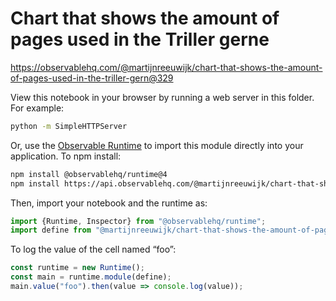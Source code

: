 # Chart that shows the amount of pages used in the Triller gerne

https://observablehq.com/@martijnreeuwijk/chart-that-shows-the-amount-of-pages-used-in-the-triller-gern@329

View this notebook in your browser by running a web server in this folder. For
example:

~~~sh
python -m SimpleHTTPServer
~~~

Or, use the [Observable Runtime](https://github.com/observablehq/runtime) to
import this module directly into your application. To npm install:

~~~sh
npm install @observablehq/runtime@4
npm install https://api.observablehq.com/@martijnreeuwijk/chart-that-shows-the-amount-of-pages-used-in-the-triller-gern.tgz?v=3
~~~

Then, import your notebook and the runtime as:

~~~js
import {Runtime, Inspector} from "@observablehq/runtime";
import define from "@martijnreeuwijk/chart-that-shows-the-amount-of-pages-used-in-the-triller-gern";
~~~

To log the value of the cell named “foo”:

~~~js
const runtime = new Runtime();
const main = runtime.module(define);
main.value("foo").then(value => console.log(value));
~~~
